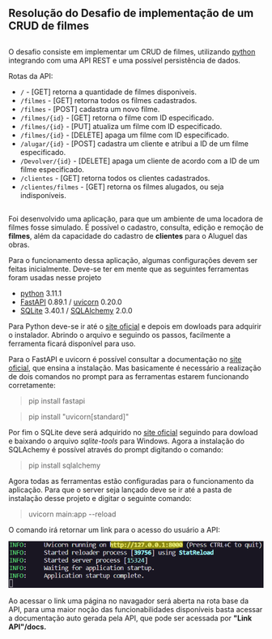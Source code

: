

## Resolução do Desafio de implementação de um CRUD de filmes

##

O desafio consiste em implementar um CRUD de filmes, utilizando [python](https://www.python.org/ "python") integrando com uma API REST e uma possível persistência de dados.

Rotas da API:
 - `/` - [GET] retorna a quantidade de filmes disponiveis.
 - `/filmes` - [GET] retorna todos os filmes cadastrados.
 - `/filmes` - [POST] cadastra um novo filme.
 - `/filmes/{id}` -  [GET] retorna o filme com ID especificado.
 - `/filmes/{id}` - [PUT] atualiza um filme com ID especificado.
 - `/filmes/{id}` - [DELETE] apaga um filme com ID especificado.
 - `/alugar/{id}` - [POST] cadastra um cliente e atribui a ID de um filme especificado.
 - `/Devolver/{id}` - [DELETE] apaga um cliente de acordo com a ID de um filme especificado.
 - `/clientes` - [GET] retorna todos os clientes cadastrados.
 - `/clientes/filmes` - [GET] retorna os filmes alugados, ou seja indisponíveis.

##

Foi desenvolvido uma aplicação, para que um ambiente de uma locadora de filmes fosse simulado. É possível o cadastro, consulta, edição e remoção de __filmes__, além da capacidade do cadastro de __clientes__ para o Aluguel das obras.

Para o funcionamento dessa aplicação, algumas configurações devem ser feitas inicialmente. Deve-se ter em mente que as seguintes ferramentas foram usadas nesse projeto

- [python](https://www.python.org/ "python") 3.11.1
- [FastAPI](https://fastapi.tiangolo.com/) 0.89.1 / [uvicorn](https://www.uvicorn.org/) 0.20.0
- [SQLite](https://www.sqlite.org/index.html) 3.40.1 / [SQLAlchemy](https://fastapi.tiangolo.com/tutorial/sql-databases/#sql-relational-databases) 2.0.0

Para Python deve-se ir até o [site oficial](https://www.python.org/) e depois em dowloads para adquirir o instalador. Abrindo o arquivo e seguindo os passos, facilmente a ferramenta ficará disponível para uso.

Para o FastAPI e uvicorn é possível consultar a documentação no [site oficial](https://fastapi.tiangolo.com/), que ensina a instalação. Mas basicamente é necessário a realização de dois comandos no prompt para as ferramentas estarem funcionando corretamente:

> pip install fastapi

> pip install "uvicorn[standard]"

Por fim o SQLite deve será adquirido no [site oficial](https://www.sqlite.org/index.html) seguindo para dowload e baixando o arquivo _sqlite-tools_ para Windows. Agora a instalação do SQLAchemy é possível através do prompt digitando o comando:

> pip install sqlalchemy

Agora todas as ferramentas estão configuradas para o funcionamento da aplicação. Para que o server seja lançado deve se ir até a pasta de instalação desse projeto e digitar o seguinte comando:

> uvicorn main:app --reload

O comando irá retornar um link para o acesso do usuário a API:

![Link API](/assets/Screenshot_uvicorn.png)

Ao acessar o link uma página no navagador será aberta na rota base da API, para uma maior noção das funcionabilidades disponíveis basta acessar a documentação auto gerada pela API, que pode ser acessada por __"Link API"/docs.__

